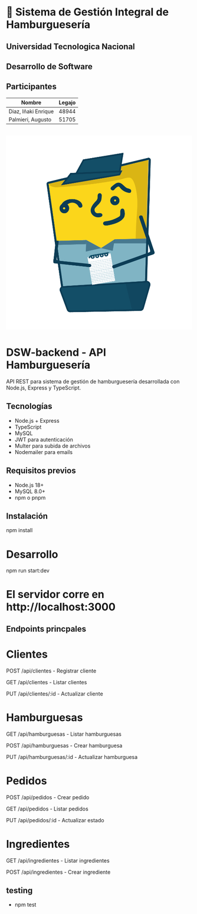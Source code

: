 # 🍔 Sistema de Gestión Integral de Hamburguesería
## **Universidad Tecnologica Nacional**
## **Desarrollo de Software**

## Participantes
 Nombre | Legajo |
|--------|--------|
| Diaz, Iñaki Enrique | 48944 |
| Palmieri, Augusto | 51705 |

## <img src="\uploads\u14.png" alt= "imagen presentacion" width="600"/>

# DSW-backend - API Hamburguesería

API REST para sistema de gestión de hamburguesería desarrollada con Node.js, Express y TypeScript.

## Tecnologías

- Node.js + Express
- TypeScript
- MySQL
- JWT para autenticación
- Multer para subida de archivos
- Nodemailer para emails

## Requisitos previos

- Node.js 18+
- MySQL 8.0+
- npm o pnpm

## Instalación
npm install

# Desarrollo
npm run start:dev

# El servidor corre en http://localhost:3000

## Endpoints princpales
# Clientes
POST /api/clientes - Registrar cliente

GET /api/clientes - Listar clientes

PUT /api/clientes/:id - Actualizar cliente

# Hamburguesas
GET /api/hamburguesas - Listar hamburguesas

POST /api/hamburguesas - Crear hamburguesa

PUT /api/hamburguesas/:id - Actualizar hamburguesa

# Pedidos
POST /api/pedidos - Crear pedido

GET /api/pedidos - Listar pedidos

PUT /api/pedidos/:id - Actualizar estado

# Ingredientes
GET /api/ingredientes - Listar ingredientes

POST /api/ingredientes - Crear ingrediente

## testing
- npm test